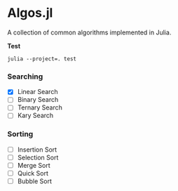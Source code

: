 # Algos.jl
A collection of common algorithms implemented in Julia.

**Test**
```ssh
julia --project=. test
```

### Searching

- [x] Linear Search
- [ ] Binary Search
- [ ] Ternary Search
- [ ] Kary Search

### Sorting

- [ ] Insertion Sort
- [ ] Selection Sort
- [ ] Merge Sort
- [ ] Quick Sort
- [ ] Bubble Sort
